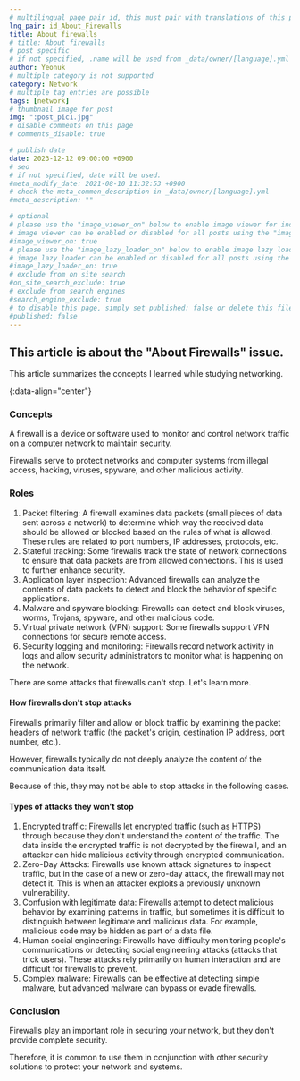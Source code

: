```yaml
---
# multilingual page pair id, this must pair with translations of this page. (This name must be unique)
lng_pair: id_About_Firewalls
title: About firewalls
# title: About firewalls
# post specific
# if not specified, .name will be used from _data/owner/[language].yml
author: Yeonuk
# multiple category is not supported
category: Network
# multiple tag entries are possible
tags: [network]
# thumbnail image for post
img: ":post_pic1.jpg"
# disable comments on this page
# comments_disable: true

# publish date
date: 2023-12-12 09:00:00 +0900
# seo
# if not specified, date will be used.
#meta_modify_date: 2021-08-10 11:32:53 +0900
# check the meta_common_description in _data/owner/[language].yml
#meta_description: ""

# optional
# please use the "image_viewer_on" below to enable image viewer for individual pages or posts (_posts/ or [language]/_posts folders).
# image viewer can be enabled or disabled for all posts using the "image_viewer_posts: true" setting in _data/conf/main.yml.
#image_viewer_on: true
# please use the "image_lazy_loader_on" below to enable image lazy loader for individual pages or posts (_posts/ or [language]/_posts folders).
# image lazy loader can be enabled or disabled for all posts using the "image_lazy_loader_posts: true" setting in _data/conf/main.yml.
#image_lazy_loader_on: true
# exclude from on site search
#on_site_search_exclude: true
# exclude from search engines
#search_engine_exclude: true
# to disable this page, simply set published: false or delete this file
#published: false
---
```


<!-- outline-start -->

## This article is about the "About Firewalls" issue.

This article summarizes the concepts I learned while studying networking.

{:data-align="center"}

<!-- outline-end -->

### Concepts

A firewall is a device or software used to monitor and control network traffic on a computer network to maintain security.

Firewalls serve to protect networks and computer systems from illegal access, hacking, viruses, spyware, and other malicious activity.

### Roles

1. Packet filtering: A firewall examines data packets (small pieces of data sent across a network) to determine which way the received data should be allowed or blocked based on the rules of what is allowed. These rules are related to port numbers, IP addresses, protocols, etc.
2. Stateful tracking: Some firewalls track the state of network connections to ensure that data packets are from allowed connections. This is used to further enhance security.
3. Application layer inspection: Advanced firewalls can analyze the contents of data packets to detect and block the behavior of specific applications.
4. Malware and spyware blocking: Firewalls can detect and block viruses, worms, Trojans, spyware, and other malicious code.
5. Virtual private network (VPN) support: Some firewalls support VPN connections for secure remote access.
6. Security logging and monitoring: Firewalls record network activity in logs and allow security administrators to monitor what is happening on the network.

There are some attacks that firewalls can't stop. Let's learn more.

#### How firewalls don't stop attacks

Firewalls primarily filter and allow or block traffic by examining the packet headers of network traffic (the packet's origin, destination IP address, port number, etc.).

However, firewalls typically do not deeply analyze the content of the communication data itself.

Because of this, they may not be able to stop attacks in the following cases.

#### Types of attacks they won't stop

1. Encrypted traffic: Firewalls let encrypted traffic (such as HTTPS) through because they don't understand the content of the traffic. The data inside the encrypted traffic is not decrypted by the firewall, and an attacker can hide malicious activity through encrypted communication.
2. Zero-Day Attacks: Firewalls use known attack signatures to inspect traffic, but in the case of a new or zero-day attack, the firewall may not detect it. This is when an attacker exploits a previously unknown vulnerability.
3. Confusion with legitimate data: Firewalls attempt to detect malicious behavior by examining patterns in traffic, but sometimes it is difficult to distinguish between legitimate and malicious data. For example, malicious code may be hidden as part of a data file.
4. Human social engineering: Firewalls have difficulty monitoring people's communications or detecting social engineering attacks (attacks that trick users). These attacks rely primarily on human interaction and are difficult for firewalls to prevent.
5. Complex malware: Firewalls can be effective at detecting simple malware, but advanced malware can bypass or evade firewalls.

### Conclusion

Firewalls play an important role in securing your network, but they don't provide complete security.

Therefore, it is common to use them in conjunction with other security solutions to protect your network and systems.
